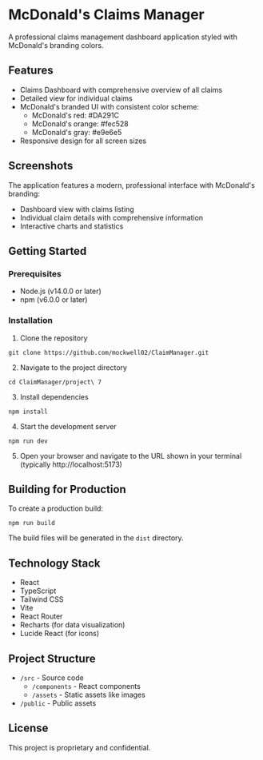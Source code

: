 # McDonald's Claims Manager

A professional claims management dashboard application styled with McDonald's branding colors.

## Features

- Claims Dashboard with comprehensive overview of all claims
- Detailed view for individual claims
- McDonald's branded UI with consistent color scheme:
  - McDonald's red: #DA291C
  - McDonald's orange: #fec528
  - McDonald's gray: #e9e6e5
- Responsive design for all screen sizes

## Screenshots

The application features a modern, professional interface with McDonald's branding:

- Dashboard view with claims listing
- Individual claim details with comprehensive information
- Interactive charts and statistics

## Getting Started

### Prerequisites

- Node.js (v14.0.0 or later)
- npm (v6.0.0 or later)

### Installation

1. Clone the repository
```
git clone https://github.com/mockwell02/ClaimManager.git
```

2. Navigate to the project directory
```
cd ClaimManager/project\ 7
```

3. Install dependencies
```
npm install
```

4. Start the development server
```
npm run dev
```

5. Open your browser and navigate to the URL shown in your terminal (typically http://localhost:5173)

## Building for Production

To create a production build:

```
npm run build
```

The build files will be generated in the `dist` directory.

## Technology Stack

- React
- TypeScript
- Tailwind CSS
- Vite
- React Router
- Recharts (for data visualization)
- Lucide React (for icons)

## Project Structure

- `/src` - Source code
  - `/components` - React components
  - `/assets` - Static assets like images
- `/public` - Public assets

## License

This project is proprietary and confidential.
